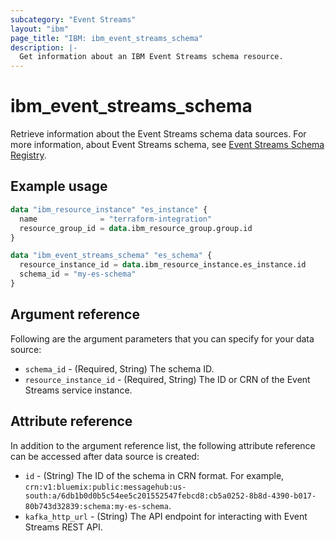 ```yaml
---
subcategory: "Event Streams"
layout: "ibm"
page_title: "IBM: ibm_event_streams_schema"
description: |-
  Get information about an IBM Event Streams schema resource.
---
```


# ibm_event_streams_schema

Retrieve information about the Event Streams schema data sources. For more information, about Event Streams schema, see [Event Streams Schema Registry](https://cloud.ibm.com/docs/EventStreams?topic=EventStreams-ES_schema_registry).

## Example usage

```terraform
data "ibm_resource_instance" "es_instance" {
  name              = "terraform-integration"
  resource_group_id = data.ibm_resource_group.group.id
}

data "ibm_event_streams_schema" "es_schema" {
  resource_instance_id = data.ibm_resource_instance.es_instance.id
  schema_id = "my-es-schema"
}
```

## Argument reference
Following are the argument parameters that you can specify for your data source:

- `schema_id` - (Required, String) The schema ID.
- `resource_instance_id` - (Required, String) The ID or CRN of the Event Streams service instance.

## Attribute reference

In addition to the argument reference list, the following attribute reference can be accessed after data source is created:

- `id` - (String) The ID of the schema in CRN format. For example, `crn:v1:bluemix:public:messagehub:us-south:a/6db1b0d0b5c54ee5c201552547febcd8:cb5a0252-8b8d-4390-b017-80b743d32839:schema:my-es-schema`.
- `kafka_http_url` - (String) The API endpoint for interacting with Event Streams REST API.